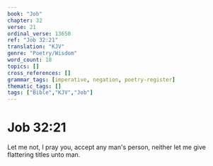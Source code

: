 ```yaml
---
book: "Job"
chapter: 32
verse: 21
ordinal_verse: 13650
ref: "Job 32:21"
translation: "KJV"
genre: "Poetry/Wisdom"
word_count: 18
topics: []
cross_references: []
grammar_tags: [imperative, negation, poetry-register]
thematic_tags: []
tags: ["Bible","KJV","Job"]
---
```


# Job 32:21

Let me not, I pray you, accept any man's person, neither let me give flattering titles unto man.

